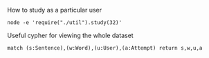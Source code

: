 
How to study as a particular user

```
node -e 'require("./util").study(32)'
```

Useful cypher for viewing the whole dataset

```
match (s:Sentence),(w:Word),(u:User),(a:Attempt) return s,w,u,a
```
